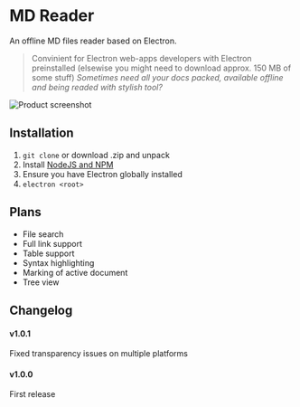 # MD Reader
An offline MD files reader based on Electron.
> Convinient for Electron web-apps developers with Electron preinstalled (elsewise you might need to download approx. 150 MB of some stuff)
_Sometimes need all your docs packed, available offline and being readed with stylish tool?_

![Product screenshot](https://pp.userapi.com/c849228/v849228683/3b2e/KV9n6U1IJxI.jpg)

## Installation
1. `git clone` or download .zip and unpack
2. Install [NodeJS and NPM](https://nodejs.org)
3. Ensure you have Electron globally installed
4. `electron <root>`

## Plans
 - File search
 - Full link support
 - Table support
 - Syntax highlighting
 - Marking of active document
 - Tree view

## Changelog

#### v1.0.1
Fixed transparency issues on multiple platforms
#### v1.0.0
First release
